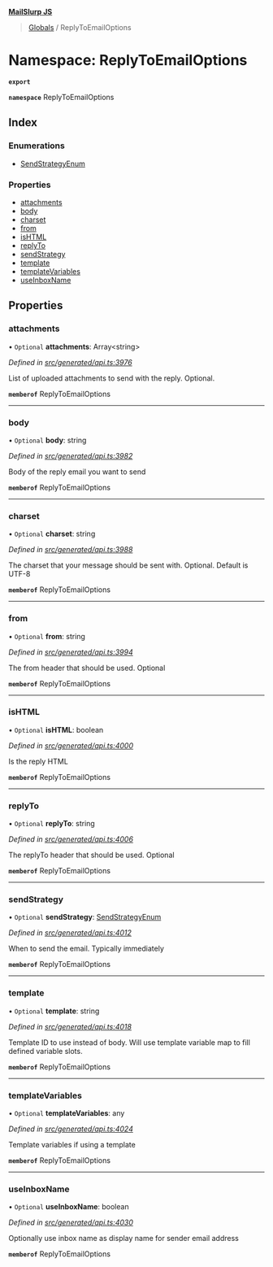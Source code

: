 **[MailSlurp JS](../README.md)**

> [Globals](../README.md) / ReplyToEmailOptions

# Namespace: ReplyToEmailOptions

**`export`** 

**`namespace`** ReplyToEmailOptions

## Index

### Enumerations

* [SendStrategyEnum](../enums/replytoemailoptions.sendstrategyenum.md)

### Properties

* [attachments](replytoemailoptions.md#attachments)
* [body](replytoemailoptions.md#body)
* [charset](replytoemailoptions.md#charset)
* [from](replytoemailoptions.md#from)
* [isHTML](replytoemailoptions.md#ishtml)
* [replyTo](replytoemailoptions.md#replyto)
* [sendStrategy](replytoemailoptions.md#sendstrategy)
* [template](replytoemailoptions.md#template)
* [templateVariables](replytoemailoptions.md#templatevariables)
* [useInboxName](replytoemailoptions.md#useinboxname)

## Properties

### attachments

• `Optional` **attachments**: Array\<string>

*Defined in [src/generated/api.ts:3976](https://github.com/mailslurp/mailslurp-client/blob/85c640b/src/generated/api.ts#L3976)*

List of uploaded attachments to send with the reply. Optional.

**`memberof`** ReplyToEmailOptions

___

### body

• `Optional` **body**: string

*Defined in [src/generated/api.ts:3982](https://github.com/mailslurp/mailslurp-client/blob/85c640b/src/generated/api.ts#L3982)*

Body of the reply email you want to send

**`memberof`** ReplyToEmailOptions

___

### charset

• `Optional` **charset**: string

*Defined in [src/generated/api.ts:3988](https://github.com/mailslurp/mailslurp-client/blob/85c640b/src/generated/api.ts#L3988)*

The charset that your message should be sent with. Optional. Default is UTF-8

**`memberof`** ReplyToEmailOptions

___

### from

• `Optional` **from**: string

*Defined in [src/generated/api.ts:3994](https://github.com/mailslurp/mailslurp-client/blob/85c640b/src/generated/api.ts#L3994)*

The from header that should be used. Optional

**`memberof`** ReplyToEmailOptions

___

### isHTML

• `Optional` **isHTML**: boolean

*Defined in [src/generated/api.ts:4000](https://github.com/mailslurp/mailslurp-client/blob/85c640b/src/generated/api.ts#L4000)*

Is the reply HTML

**`memberof`** ReplyToEmailOptions

___

### replyTo

• `Optional` **replyTo**: string

*Defined in [src/generated/api.ts:4006](https://github.com/mailslurp/mailslurp-client/blob/85c640b/src/generated/api.ts#L4006)*

The replyTo header that should be used. Optional

**`memberof`** ReplyToEmailOptions

___

### sendStrategy

• `Optional` **sendStrategy**: [SendStrategyEnum](../enums/replytoemailoptions.sendstrategyenum.md)

*Defined in [src/generated/api.ts:4012](https://github.com/mailslurp/mailslurp-client/blob/85c640b/src/generated/api.ts#L4012)*

When to send the email. Typically immediately

**`memberof`** ReplyToEmailOptions

___

### template

• `Optional` **template**: string

*Defined in [src/generated/api.ts:4018](https://github.com/mailslurp/mailslurp-client/blob/85c640b/src/generated/api.ts#L4018)*

Template ID to use instead of body. Will use template variable map to fill defined variable slots.

**`memberof`** ReplyToEmailOptions

___

### templateVariables

• `Optional` **templateVariables**: any

*Defined in [src/generated/api.ts:4024](https://github.com/mailslurp/mailslurp-client/blob/85c640b/src/generated/api.ts#L4024)*

Template variables if using a template

**`memberof`** ReplyToEmailOptions

___

### useInboxName

• `Optional` **useInboxName**: boolean

*Defined in [src/generated/api.ts:4030](https://github.com/mailslurp/mailslurp-client/blob/85c640b/src/generated/api.ts#L4030)*

Optionally use inbox name as display name for sender email address

**`memberof`** ReplyToEmailOptions
